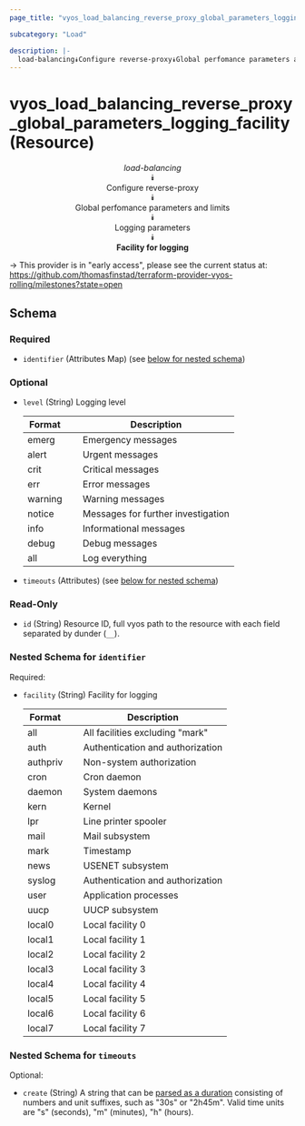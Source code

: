 ```yaml
---
page_title: "vyos_load_balancing_reverse_proxy_global_parameters_logging_facility Resource - vyos"

subcategory: "Load"

description: |- 
  load-balancing⯯Configure reverse-proxy⯯Global perfomance parameters and limits⯯Logging parameters⯯Facility for logging
---
```


# vyos_load_balancing_reverse_proxy_global_parameters_logging_facility (Resource)
<center>

*load-balancing*  
⯯  
Configure reverse-proxy  
⯯  
Global perfomance parameters and limits  
⯯  
Logging parameters  
⯯  
**Facility for logging**


</center>

-> This provider is in "early access", please see the current status at: https://github.com/thomasfinstad/terraform-provider-vyos-rolling/milestones?state=open

## Schema

### Required

- `identifier` (Attributes Map) (see [below for nested schema](#nestedatt--identifier))

### Optional

- `level` (String) Logging level

    |Format   &emsp;|Description                         |
    |-----------|--------------------------------------|
    |emerg    &emsp;|Emergency messages                  |
    |alert    &emsp;|Urgent messages                     |
    |crit     &emsp;|Critical messages                   |
    |err      &emsp;|Error messages                      |
    |warning  &emsp;|Warning messages                    |
    |notice   &emsp;|Messages for further investigation  |
    |info     &emsp;|Informational messages              |
    |debug    &emsp;|Debug messages                      |
    |all      &emsp;|Log everything                      |
- `timeouts` (Attributes) (see [below for nested schema](#nestedatt--timeouts))

### Read-Only

- `id` (String) Resource ID, full vyos path to the resource with each field separated by dunder (`__`).

<a id="nestedatt--identifier"></a>
### Nested Schema for `identifier`

Required:

- `facility` (String) Facility for logging

    |Format    &emsp;|Description                       |
    |------------|------------------------------------|
    |all       &emsp;|All facilities excluding &#34;mark&#34;   |
    |auth      &emsp;|Authentication and authorization  |
    |authpriv  &emsp;|Non-system authorization          |
    |cron      &emsp;|Cron daemon                       |
    |daemon    &emsp;|System daemons                    |
    |kern      &emsp;|Kernel                            |
    |lpr       &emsp;|Line printer spooler              |
    |mail      &emsp;|Mail subsystem                    |
    |mark      &emsp;|Timestamp                         |
    |news      &emsp;|USENET subsystem                  |
    |syslog    &emsp;|Authentication and authorization  |
    |user      &emsp;|Application processes             |
    |uucp      &emsp;|UUCP subsystem                    |
    |local0    &emsp;|Local facility 0                  |
    |local1    &emsp;|Local facility 1                  |
    |local2    &emsp;|Local facility 2                  |
    |local3    &emsp;|Local facility 3                  |
    |local4    &emsp;|Local facility 4                  |
    |local5    &emsp;|Local facility 5                  |
    |local6    &emsp;|Local facility 6                  |
    |local7    &emsp;|Local facility 7                  |


<a id="nestedatt--timeouts"></a>
### Nested Schema for `timeouts`

Optional:

- `create` (String) A string that can be [parsed as a duration](https://pkg.go.dev/time#ParseDuration) consisting of numbers and unit suffixes, such as &#34;30s&#34; or &#34;2h45m&#34;. Valid time units are &#34;s&#34; (seconds), &#34;m&#34; (minutes), &#34;h&#34; (hours).  
